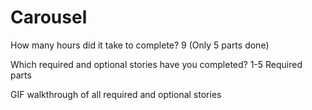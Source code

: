 # Carousel

How many hours did it take to complete?
9
(Only 5 parts done)


Which required and optional stories have you completed?
1-5 Required parts

GIF walkthrough of all required and optional stories 


